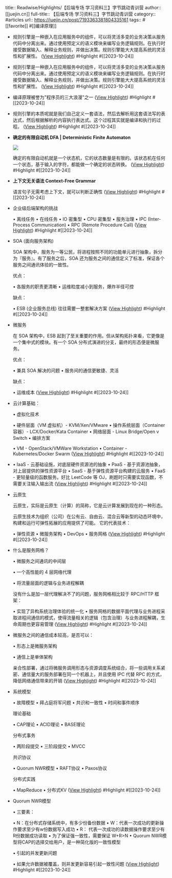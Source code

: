 title:: Readwise/Highlights/【后端专场 学习资料三】字节跳动青训营
author:: [[juejin.cn]]
full-title:: 【后端专场 学习资料三】字节跳动青训营
category:: #articles
url:: https://juejin.cn/post/7193363381804335161
tags:: #[[favorite]] #[[编译原理]]

- 规则引擎是一种嵌入在应用服务中的组件，可以将灵活多变的业务决策从服务代码中分离出来。通过使用预定义的语义模块来编写业务逻辑规则。在执行时接受数据输入、解释业务规则，并做出决策。规则引擎能大大提高系统的灵活性和扩展性。 ([View Highlight](https://read.readwise.io/read/01hdg2djjn9bht34v7h08jfr2f)) #Highlight #[[2023-10-24]]
- 规则引擎是一种嵌入在应用服务中的组件，可以将灵活多变的业务决策从服务代码中分离出来。通过使用预定义的语义模块来编写业务逻辑规则。在执行时接受数据输入、解释业务规则，并做出决策。规则引擎能大大提高系统的灵活性和扩展性。 ([View Highlight](https://read.readwise.io/read/01hdg2dmsbgy8znzn7v8f2bga7)) #Highlight #[[2023-10-24]]
- 编译原理被誉为"程序员的三大浪漫"之一 ([View Highlight](https://read.readwise.io/read/01hdg2en6efhvk9sp2rf3b3kpc)) #Highlight #[[2023-10-24]]
- 规则引擎的本质呢就是我们自己定义一套语法，然后去解析用这套语法写的表达式，然后根据解析的内容执行表达式。这个过程其实就是编译和执行的过程。 ([View Highlight](https://read.readwise.io/read/01hdg2et577w2d7rr13zrgnx5c)) #Highlight #[[2023-10-24]]
- **确定的有限自动机 DFA |** **Deterministic Finite Automaton**
  
  ![](https://p3-juejin.byteimg.com/tos-cn-i-k3u1fbpfcp/7fb1507b67fb41d6860254c2266ab00e~tplv-k3u1fbpfcp-zoom-in-crop-mark:1512:0:0:0.awebp)
  
  确定的有限自动机就是一个状态机，它的状态数量是有限的。该状态机在任何一个状态，基于输入的字符，都能做一个确定的状态转换。 ([View Highlight](https://read.readwise.io/read/01hdg2g84fk7kxjvqdwhy3sxaf)) #Highlight #[[2023-10-24]]
- **上下文无关语法 Context-Free Grammar**
  
  语言句子无需考虑上下文，就可以判断正确性 ([View Highlight](https://read.readwise.io/read/01hdg2gv3t2rv8dghxj0dxymtm)) #Highlight #[[2023-10-24]]
- 企业级后端架构的挑战
  
  •   离线任务
  •   在线任务
  •   IO 密集型
  •   CPU 密集型
  •   服务治理
  •   IPC (Inter-Process Communication)
  •   RPC (Remote Procedure Call) ([View Highlight](https://read.readwise.io/read/01hdg2kyhq9dkvwkztgpkvf6ep)) #Highlight #[[2023-10-24]]
- SOA (面向服务架构)
  
  SOA 架构中，服务为一等公民，将进程按照不同的功能单元进行抽象，拆分为『服务』。有了服务之后，SOA 还为服务之间的通信定义了标准，保证各个服务之间通讯体验的一致性。
  
  优点：
  
  •   各服务的职责更清晰
  •   运维粒度减小到服务，爆炸半径可控
  
  缺点：
  
  •   ESB (企业服务总线) 往往需要一整套解决方案 ([View Highlight](https://read.readwise.io/read/01hdg2mepa9nc3te0fcemzqhke)) #Highlight #[[2023-10-24]]
- 微服务
  
  在 SOA 架构中，ESB 起到了至关重要的作用。但从架构拓扑来看，它更像是一个集中式的模块。有一个 SOA 分布式演进的分支，最终的形态便是微服务。
  
  优点：
  
  •   兼具 SOA 解决的问题
  •   服务间的通信更敏捷、灵活
  
  缺点：
  
  •   运维成本 ([View Highlight](https://read.readwise.io/read/01hdg2mpbdcqfrtmj9nmw0wma5)) #Highlight #[[2023-10-24]]
- 云计算基础：
  
  •   虚拟化技术
    
    •   硬件层面（VM 虚拟机）- KVM/Xen/VMware
    •   操作系统层面（Container 容器）- LCX/Docker/Kata Container
    •   网络层面 - Linux Bridge/Open v Switch
  •   编排方案
    
    •   VM - OpenStack/VMWare Workstation
    •   Container - Kubernetes/Docker Swarm ([View Highlight](https://read.readwise.io/read/01hdg2myxwj0hxkj8c3jqzxm4z)) #Highlight #[[2023-10-24]]
- •   IaaS - 云基础设施，对底层硬件资源池的抽象
  •   PaaS - 基于资源池抽象，对上层提供的弹性资源平台
  •   SaaS - 基于弹性资源平台构建的云服务
  •   FaaS - 更轻量级的函数服务。好比 LeetCode 等 OJ，刷题时只需要实现函数，不需要关注输入输出流 ([View Highlight](https://read.readwise.io/read/01hdg2n28gv4bqtr7bxvzmqtfw)) #Highlight #[[2023-10-24]]
- 云原生
  
  云原生，实际是云原生（计算）的简称，它是云计算发展到现在的一种形态。
  
  云原生技术为组织（公司）在公有云、自由云、混合云等新型的动态环境中，构建和运行可弹性拓展的应用提供了可能。 它的代表技术：
  
  •   弹性资源
  •   微服务架构
  •   DevOps
  •   服务网格 ([View Highlight](https://read.readwise.io/read/01hdg2n92ccc3dz65zn7y5cye7)) #Highlight #[[2023-10-24]]
- 什么是服务网格？
  
  •   微服务之间通讯的中间层
    
  •   一个高性能的 4 层网络代理
    
  •   将流量层面的逻辑与业务进程解耦
    
  
  没有什么是加一层代理解决不了的问题，服务网格相比较于 RPC/HTTP 框架：
  
  •   实现了异构系统治理体验的统一化
  •   服务网格的数据平面代理与业务进程采取进程间通信的模式，使得流量相关的逻辑（包含治理）与业务进程解耦，生命周期也更容易管理 ([View Highlight](https://read.readwise.io/read/01hdg2ny4d0gt7zq7cgpe4xcbr)) #Highlight #[[2023-10-24]]
- 微服务之间的通信成本较高，是否可以：
  
  •   形态上是微服务架构
    
  •   通信上是单体架构
    
  
  亲合性部署，通过将微服务调用形态与资源调度系统结合，将一些调用关系紧密、通信量大的服务部署在同一个机器上，并且使用 IPC 代替 RPC 的方式，降低网络通信带来的开销 ([View Highlight](https://read.readwise.io/read/01hdg2q0a52as98rfxaag5rhem)) #Highlight #[[2023-10-24]]
- 系统模型
  
  •   故障模型
  •   拜占庭将军问题
  •   共识和一致性
  •   时间和事件顺序
  
  理论基础
  
  •   CAP理论
  •   ACID理论
  •   BASE理论
  
  分布式事务
  
  •   两阶段提交
  •   三阶段提交
  •   MVCC
  
  共识协议
  
  •   Quorum NWR模型
  •   RAFT协议
  •   Paxos协议
  
  分布式实践
  
  •   MapReduce
  •   分布式KV ([View Highlight](https://read.readwise.io/read/01hdg2qwage680zr4nc067t50p)) #Highlight #[[2023-10-24]]
- Quorum NWR模型
  
  •   三要素：
    
    •   N：在分布式存储系统中，有多少份备份数据
    •   W：代表一次成功的更新操作要求至少有w份数据写入成功
    •   R： 代表一次成功的读数据操作要求至少有R份数据成功读取
    •   为了保证强一致性，需要保证 W+R>N
  •   Quorum NWR模型将CAP的选择交给用户，是一种简化版的一致性模型
    
  •   引起的并发更新问题
    
    •   如果允许数据被覆盖，则并发更新容易引起一致性问题 ([View Highlight](https://read.readwise.io/read/01hdg2r8kayvjy718arebx4xj9)) #Highlight #[[2023-10-24]]